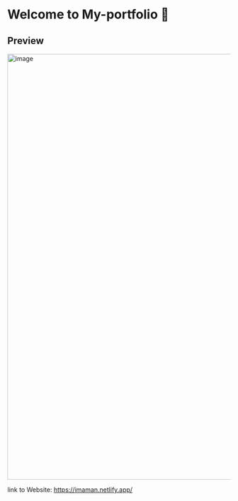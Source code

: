 # Welcome to My-portfolio 👋 

## Preview 

<img width="960" alt="image" src="https://user-images.githubusercontent.com/84653396/215161446-8722c964-c456-4de8-9a9e-aa553af65697.png">

link to Website: https://imaman.netlify.app/
